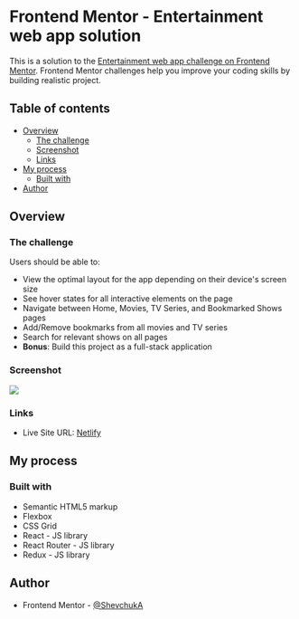 # Frontend Mentor - Entertainment web app solution

This is a solution to the [Entertainment web app challenge on Frontend Mentor](https://www.frontendmentor.io/challenges/entertainment-web-app-J-UhgAW1X). Frontend Mentor challenges help you improve your coding skills by building realistic project.

## Table of contents

- [Overview](#overview)
  - [The challenge](#the-challenge)
  - [Screenshot](#screenshot)
  - [Links](#links)
- [My process](#my-process)
  - [Built with](#built-with)
- [Author](#author)

## Overview

### The challenge

Users should be able to:

- View the optimal layout for the app depending on their device's screen size
- See hover states for all interactive elements on the page
- Navigate between Home, Movies, TV Series, and Bookmarked Shows pages
- Add/Remove bookmarks from all movies and TV series
- Search for relevant shows on all pages
- **Bonus**: Build this project as a full-stack application

### Screenshot

![](./preview.jpg)

### Links

- Live Site URL: [Netlify](https://entertainment-study-app.netlify.app/)

## My process

### Built with

- Semantic HTML5 markup
- Flexbox
- CSS Grid
- React - JS library
- React Router - JS library
- Redux - JS library

## Author

- Frontend Mentor - [@ShevchukA](https://www.frontendmentor.io/profile/ShevchukA)
